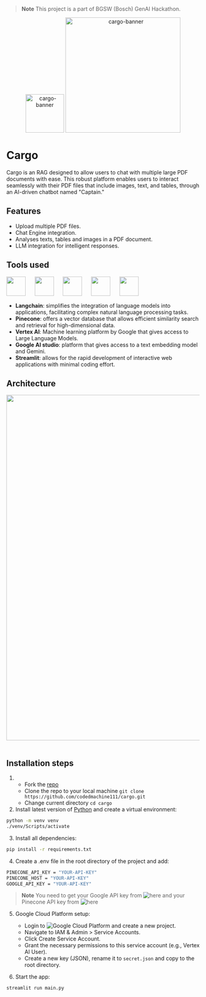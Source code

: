 > **Note**
> This project is a part of BGSW (Bosch) GenAI Hackathon.
<p align="center">
  <img src="https://github.com/codedmachine111/cargo/assets/88738817/0781bd08-bb16-4c40-ba3d-dc0f0e6110d8" alt="cargo-banner" width="100">
  <img src="https://github.com/codedmachine111/cargo/assets/88738817/004ad416-7e90-4de4-889e-b06a175b00fc" alt="cargo-banner" width="300">
</p>

# Cargo

Cargo is an RAG designed to allow users to chat with multiple large PDF documents with ease. This robust platform enables users to interact seamlessly with their PDF files that include images, text, and tables, through an AI-driven chatbot named "Captain."

## Features

- Upload multiple PDF files.
- Chat Engine integration.
- Analyses texts, tables and images in a PDF document.
- LLM integration for intelligent responses.

## Tools used
<p align="left">
   <img src="https://github.com/codedmachine111/abridge/assets/88738817/492cc671-e6c9-494b-ba2b-296f7c1bad2a" height="50px">&nbsp;&nbsp;&nbsp;&nbsp;&nbsp;
   <img src="https://github.com/codedmachine111/cargo/assets/88738817/350c8f12-ff51-4a76-8ab5-c05daba96c1d" height="50px">&nbsp;&nbsp;&nbsp;&nbsp;&nbsp;
   <img src="https://github.com/codedmachine111/cargo/assets/88738817/bc76a436-7900-4a65-ade3-fb22b70cf08b" height="50px">&nbsp;&nbsp;&nbsp;&nbsp;&nbsp;
   <img src="https://github.com/codedmachine111/cargo/assets/88738817/ef687319-cf5c-49d0-9a95-cbd209c0a95b" height="50px">&nbsp;&nbsp;&nbsp;&nbsp;&nbsp;
   <img src="https://github.com/codedmachine111/abridge/assets/88738817/2fb73136-6d50-423f-b4a0-1962b8e6914b" height="50px">&nbsp;&nbsp;&nbsp;&nbsp;&nbsp;

</p>

- **Langchain**: simplifies the integration of language models into applications, facilitating complex natural language processing tasks.
- **Pinecone**:  offers a vector database that allows efficient similarity search and retrieval for high-dimensional data.
- **Vertex AI**: Machine learning platform by Google that gives access to Large Language Models.
- **Google AI studio**: platform that gives access to a text embedding model and Gemini.
- **Streamlit**: allows for the rapid development of interactive web applications with minimal coding effort.

## Architecture
<img src="https://github.com/codedmachine111/cargo/assets/88738817/3b1e1be4-cd8d-4763-b4e4-0cd5c2c2fecf" width="900px">&nbsp;&nbsp;&nbsp;&nbsp;&nbsp;

## Installation steps

1. - Fork the [repo](https://github.com/codedmachine111/cargo)
   - Clone the repo to your local machine `git clone https://github.com/codedmachine111/cargo.git`
   - Change current directory `cd cargo`
2. Install latest version of [Python](https://www.python.org/) and create a virtual environment:
```bash
python -m venv venv
./venv/Scripts/activate
```

3. Install all dependencies:
```bash
pip install -r requirements.txt
```


4. Create a .env file in the root directory of the project and add:

```bash
PINECONE_API_KEY = "YOUR-API-KEY"
PINECONE_HOST = "YOUR-API-KEY"
GOOGLE_API_KEY = "YOUR-API-KEY"
```
> **Note**
> You need to get your Google API key from ![here](https://aistudio.google.com/)
> and your Pinecone API key from ![here](https://www.pinecone.io/)

5. Google Cloud Platform setup:
   - Login to ![Google Cloud Platform](https://cloud.google.com) and create a new project.
   - Navigate to IAM & Admin > Service Accounts.
   - Click Create Service Account.
   - Grant the necessary permissions to this service account (e.g., Vertex AI User).
   - Create a new key (JSON), rename it to `secret.json` and copy to the root directory.

7. Start the app:

```bash
streamlit run main.py
```
